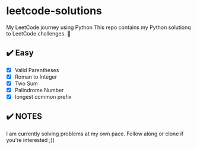 # leetcode-solutions
My LeetCode journey using Python
This repo contains my Python solutionq to LeetCode challenges. 🧠
## ✔️ Easy
-[x] Valid Parentheses
-[x] Roman to Integer
-[x] Two Sum
-[x] Palindrome Number
-[x] longest common prefix

## ✔️ NOTES
I am currently solving problems at my own pace. Follow along or clone if you're interested ;))
